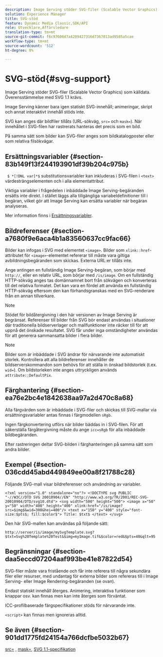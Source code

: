 ```yaml
---
description: Image Serving stöder SVG-filer (Scalable Vector Graphics) som källdata. Överensstämmelse med SVG 1.1 krävs.
solution: Experience Manager
title: SVG-stöd
feature: Dynamic Media Classic,SDK/API
role: Utvecklare,Affärsledare
translation-type: tm+mt
source-git-commit: f6c97606d7a4209427316d7367013ad9585a5cae
workflow-type: tm+mt
source-wordcount: '512'
ht-degree: 0%

---
```



# SVG-stöd{#svg-support}

Image Serving stöder SVG-filer (Scalable Vector Graphics) som källdata. Överensstämmelse med SVG 1.1 krävs.

Image Serving känner bara igen statiskt SVG-innehåll; animeringar, skript och annat interaktivt innehåll stöds inte.

SVG kan anges där bildfiler tillåts (URL-sökväg, `src=` och `mask=`). När innehållet i SVG-filen har rastrerats hanteras det precis som en bild.

På samma sätt som bilder kan SVG-filer anges som bildkatalogposter eller som relativa filsökvägar.

## Ersättningsvariabler {#section-83b149f13f244193901df39b204c975b}

` $ *[!DNL var]*$` substitutionsvariabler kan inkluderas i SVG-filen i  `<text>` värdesträngselementen och i alla elementattribut.

Viktiga variabler i frågedelen i inbäddade Image Serving-begäranden ersätts inte direkt. I stället läggs alla tillgängliga variabeldefinitioner till i begäran, vilket gör att Image Serving kan ersätta variabler när begäran analyseras.

Mer information finns i [Ersättningsvariabler](../../../../../is-api/http-ref/image-serving-api-ref/c-http-protocol-reference/c-syntax-and-features/r-is-http-substitution-variables.md#reference-90dc01aba44940e4acdd0c6476e7aa5a).

## Bildreferenser {#section-a7680f9e6aca4b1a83560637cc9fac66}

Bilder kan infogas i SVG med elementet `<image>`. Bilder som `xlink::href`-attributet för `<image>`-elementet refererar till måste vara giltiga avbildningsbegäranden som skickas. Externa URL:er tillåts inte.

Ange antingen en fullständig Image Serving-begäran, som börjar med `http://`, eller en relativ URL, som börjar med `/is/image`. Om en fullständig HTTP-sökväg anges tas domännamnet bort från sökvägen och konverteras till det relativa formatet. Det kan vara en fördel att använda en fullständig HTTP-sökväg eftersom den kan förhandsgranskas med en SVG-renderare från en annan tillverkare.

>[!NOTE]
>
>Stödet för bildåtergivning i den här versionen av Image Serving är begränsat. Referenser till bilder från SVG bör endast användas i situationer där traditionella bildserverlager och mallfunktioner inte räcker till för att uppnå det önskade resultatet. SVG får under inga omständigheter användas för att generera sammansatta bilder i flera bilder.

>[!NOTE]
>
>Bilder som är inbäddade i SVG ändrar för närvarande inte automatiskt storlek. Kontrollera att alla bildreferenser innehåller de bildserverskommandon som behövs för att ställa in önskad bildstorlek (t.ex. `wid=`). Om bildstorleken inte anges uttryckligen används `attribute::DefaultPix`.

## Färghantering {#section-ea76e2bc4e1842638aa97a2d470c8a68}

Alla färgvärden som är inbäddade i SVG-filer och skickas till SVG-mallar via ersättningsvariabler antas finnas i färgmodellen `sRgb`.

Ingen färgkonvertering utförs när bilder bäddas in i SVG-filen. För att säkerställa färgåtergivning måste du ange `icc=sRgb` för alla inbäddade bildbegäranden.

Efter rastreringen deltar SVG-bilden i färghanteringen på samma sätt som andra bilder.

## Exempel {#section-036cdd45abd449849ee00a8f21788c28}

Följande SVG-mall visar bildreferenser och användning av variabler.

`<?xml version="1.0" standalone="no"?> <!DOCTYPE svg PUBLIC "-//W3C//DTD SVG 20010904//EN" "http://www.w3.org/TR/2001/REC-SVG-20010904/DTD/svg10.dtd"> <svg width="500" height="500"> <image x="50" y="50" width="400" height="400" xlink:href="/is/image?src=$img$&wid=300&hei=400"/> <text x="150" y="400" style="font-size:$pts$; fill:$color$"> Title: $txt$ </text> </svg>`

Den här SVG-mallen kan användas på följande sätt:

`http://server/is/image/mySvgTemplate.svg?$txt=Svg%20Template%20Test&$img=myImage.tif&$color=red&$pts=40&qlt=95`

## Begränsningar {#section-daa5eccd07204aaf993be41e87822d54}

SVG-filer måste vara fristående och får inte referera till några sekundära filer eller resurser, med undantag för externa bilder som refereras till i Image Serving- eller Image Rendering-begäranden (se ovan).

Endast statiskt innehåll återges. Animering, interaktiva funktioner som knappar osv. kan finnas men kan inte återges som förväntat.

ICC-profilbaserade färgspecifikationer stöds för närvarande inte.

`<script>` kan finnas men ignoreras alltid.

## Se även {#section-901dd1775fd24154a766dcfbe5032b67}

[src=](../../../../../is-api/http-ref/image-serving-api-ref/c-http-protocol-reference/c-command-reference/r-src.md#reference-f6506637778c4c69bf106a7924a91ab1) ,  [mask=](../../../../../is-api/http-ref/image-serving-api-ref/c-http-protocol-reference/c-command-reference/r-mask.md#reference-922254e027404fb890b850e2723ee06e),  [SVG 1.1-specifikation](http://www.w3.org/TR/SVG11/)
